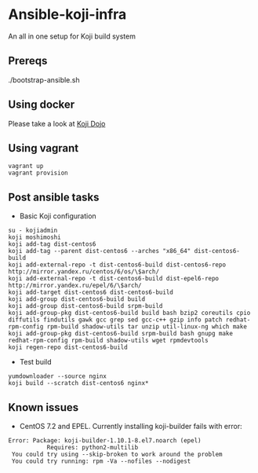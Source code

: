 # Ansible-koji-infra

An all in one setup for Koji build system

## Prereqs
./bootstrap-ansible.sh

## Using docker
Please take a look at [Koji Dojo](https://github.com/release-engineering/koji-dojo)

## Using vagrant

```shell
vagrant up
vagrant provision
```

## Post ansible tasks

* Basic Koji configuration

```shell
su - kojiadmin
koji moshimoshi
koji add-tag dist-centos6
koji add-tag --parent dist-centos6 --arches "x86_64" dist-centos6-build
koji add-external-repo -t dist-centos6-build dist-centos6-repo http://mirror.yandex.ru/centos/6/os/\$arch/
koji add-external-repo -t dist-centos6-build dist-epel6-repo http://mirror.yandex.ru/epel/6/\$arch/
koji add-target dist-centos6 dist-centos6-build
koji add-group dist-centos6-build build
koji add-group dist-centos6-build srpm-build
koji add-group-pkg dist-centos6-build build bash bzip2 coreutils cpio diffutils findutils gawk gcc grep sed gcc-c++ gzip info patch redhat-rpm-config rpm-build shadow-utils tar unzip util-linux-ng which make
koji add-group-pkg dist-centos6-build srpm-build bash gnupg make redhat-rpm-config rpm-build shadow-utils wget rpmdevtools
koji regen-repo dist-centos6-build
```

* Test build

```shell
yumdownloader --source nginx
koji build --scratch dist-centos6 nginx*
```

## Known issues

* CentOS 7.2 and EPEL. Currently installing koji-builder fails with error:
```shell
Error: Package: koji-builder-1.10.1-8.el7.noarch (epel)
           Requires: python2-multilib
 You could try using --skip-broken to work around the problem
 You could try running: rpm -Va --nofiles --nodigest
```
